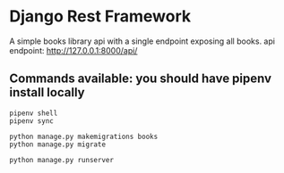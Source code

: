 # Django Rest Framework

A simple books library api with a single endpoint exposing all books.
api endpoint: <http://127.0.0.1:8000/api/>

## Commands available: you should have pipenv install locally

```console
pipenv shell
pipenv sync

python manage.py makemigrations books
python manage.py migrate

python manage.py runserver
```
